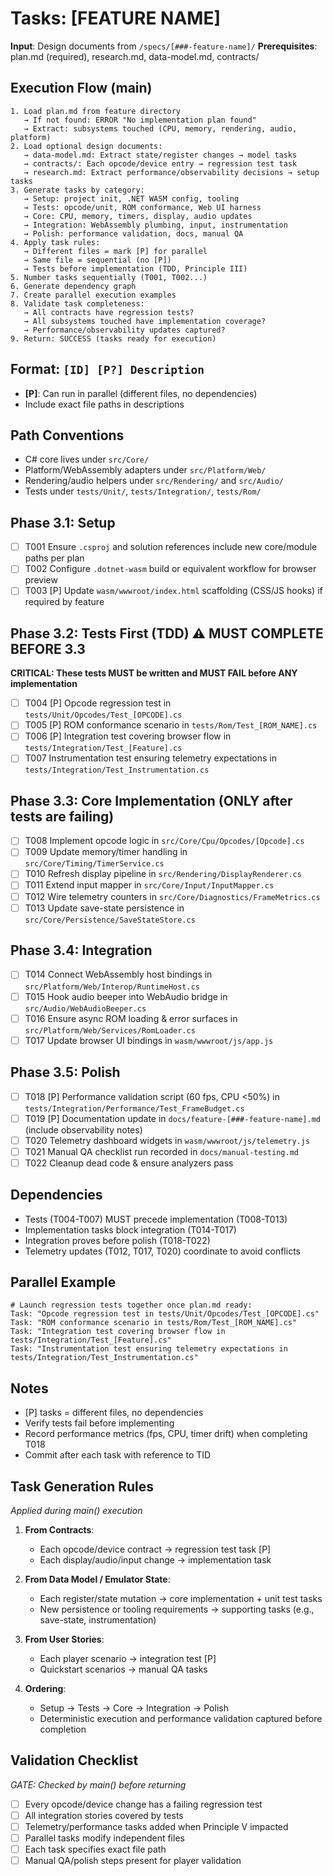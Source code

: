 # Tasks: [FEATURE NAME]

**Input**: Design documents from `/specs/[###-feature-name]/`
**Prerequisites**: plan.md (required), research.md, data-model.md, contracts/

## Execution Flow (main)
```
1. Load plan.md from feature directory
   → If not found: ERROR "No implementation plan found"
   → Extract: subsystems touched (CPU, memory, rendering, audio, platform)
2. Load optional design documents:
   → data-model.md: Extract state/register changes → model tasks
   → contracts/: Each opcode/device entry → regression test task
   → research.md: Extract performance/observability decisions → setup tasks
3. Generate tasks by category:
   → Setup: project init, .NET WASM config, tooling
   → Tests: opcode/unit, ROM conformance, Web UI harness
   → Core: CPU, memory, timers, display, audio updates
   → Integration: WebAssembly plumbing, input, instrumentation
   → Polish: performance validation, docs, manual QA
4. Apply task rules:
   → Different files = mark [P] for parallel
   → Same file = sequential (no [P])
   → Tests before implementation (TDD, Principle III)
5. Number tasks sequentially (T001, T002...)
6. Generate dependency graph
7. Create parallel execution examples
8. Validate task completeness:
   → All contracts have regression tests?
   → All subsystems touched have implementation coverage?
   → Performance/observability updates captured?
9. Return: SUCCESS (tasks ready for execution)
```

## Format: `[ID] [P?] Description`
- **[P]**: Can run in parallel (different files, no dependencies)
- Include exact file paths in descriptions

## Path Conventions
- C# core lives under `src/Core/`
- Platform/WebAssembly adapters under `src/Platform/Web/`
- Rendering/audio helpers under `src/Rendering/` and `src/Audio/`
- Tests under `tests/Unit/`, `tests/Integration/`, `tests/Rom/`

## Phase 3.1: Setup
- [ ] T001 Ensure `.csproj` and solution references include new core/module paths per plan
- [ ] T002 Configure `.dotnet-wasm` build or equivalent workflow for browser preview
- [ ] T003 [P] Update `wasm/wwwroot/index.html` scaffolding (CSS/JS hooks) if required by feature

## Phase 3.2: Tests First (TDD) ⚠️ MUST COMPLETE BEFORE 3.3
**CRITICAL: These tests MUST be written and MUST FAIL before ANY implementation**
- [ ] T004 [P] Opcode regression test in `tests/Unit/Opcodes/Test_[OPCODE].cs`
- [ ] T005 [P] ROM conformance scenario in `tests/Rom/Test_[ROM_NAME].cs`
- [ ] T006 [P] Integration test covering browser flow in `tests/Integration/Test_[Feature].cs`
- [ ] T007 Instrumentation test ensuring telemetry expectations in `tests/Integration/Test_Instrumentation.cs`

## Phase 3.3: Core Implementation (ONLY after tests are failing)
- [ ] T008 Implement opcode logic in `src/Core/Cpu/Opcodes/[Opcode].cs`
- [ ] T009 Update memory/timer handling in `src/Core/Timing/TimerService.cs`
- [ ] T010 Refresh display pipeline in `src/Rendering/DisplayRenderer.cs`
- [ ] T011 Extend input mapper in `src/Core/Input/InputMapper.cs`
- [ ] T012 Wire telemetry counters in `src/Core/Diagnostics/FrameMetrics.cs`
- [ ] T013 Update save-state persistence in `src/Core/Persistence/SaveStateStore.cs`

## Phase 3.4: Integration
- [ ] T014 Connect WebAssembly host bindings in `src/Platform/Web/Interop/RuntimeHost.cs`
- [ ] T015 Hook audio beeper into WebAudio bridge in `src/Audio/WebAudioBeeper.cs`
- [ ] T016 Ensure async ROM loading & error surfaces in `src/Platform/Web/Services/RomLoader.cs`
- [ ] T017 Update browser UI bindings in `wasm/wwwroot/js/app.js`

## Phase 3.5: Polish
- [ ] T018 [P] Performance validation script (60 fps, CPU <50%) in `tests/Integration/Performance/Test_FrameBudget.cs`
- [ ] T019 [P] Documentation update in `docs/feature-[###-feature-name].md` (include observability notes)
- [ ] T020 Telemetry dashboard widgets in `wasm/wwwroot/js/telemetry.js`
- [ ] T021 Manual QA checklist run recorded in `docs/manual-testing.md`
- [ ] T022 Cleanup dead code & ensure analyzers pass

## Dependencies
- Tests (T004-T007) MUST precede implementation (T008-T013)
- Implementation tasks block integration (T014-T017)
- Integration proves before polish (T018-T022)
- Telemetry updates (T012, T017, T020) coordinate to avoid conflicts

## Parallel Example
```
# Launch regression tests together once plan.md ready:
Task: "Opcode regression test in tests/Unit/Opcodes/Test_[OPCODE].cs"
Task: "ROM conformance scenario in tests/Rom/Test_[ROM_NAME].cs"
Task: "Integration test covering browser flow in tests/Integration/Test_[Feature].cs"
Task: "Instrumentation test ensuring telemetry expectations in tests/Integration/Test_Instrumentation.cs"
```

## Notes
- [P] tasks = different files, no dependencies
- Verify tests fail before implementing
- Record performance metrics (fps, CPU, timer drift) when completing T018
- Commit after each task with reference to TID

## Task Generation Rules
*Applied during main() execution*

1. **From Contracts**:
   - Each opcode/device contract → regression test task [P]
   - Each display/audio/input change → implementation task
   
2. **From Data Model / Emulator State**:
   - Each register/state mutation → core implementation + unit test tasks
   - New persistence or tooling requirements → supporting tasks (e.g., save-state, instrumentation)
   
3. **From User Stories**:
   - Each player scenario → integration test [P]
   - Quickstart scenarios → manual QA tasks

4. **Ordering**:
   - Setup → Tests → Core → Integration → Polish
   - Deterministic execution and performance validation captured before completion

## Validation Checklist
*GATE: Checked by main() before returning*

- [ ] Every opcode/device change has a failing regression test
- [ ] All integration stories covered by tests
- [ ] Telemetry/performance tasks added when Principle V impacted
- [ ] Parallel tasks modify independent files
- [ ] Each task specifies exact file path
- [ ] Manual QA/polish steps present for player validation
